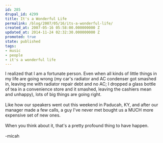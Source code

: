 ```yaml
---
id: 285
drupal_id: 4299
title: It's a Wonderful Life
permalink: /blog/2007/05/16/its-a-wonderful-life/
created_at: 2007-05-16 05:58:00.000000000 Z
updated_at: 2014-11-24 02:32:30.000000000 Z
promoted: true
state: published
tags:
- music
- people
- it's a wonderful life
---
```

I realized that I am a fortunate person. Even when all kinds of little things in my life are going wrong (my car's radiator and AC condenser got smashed in, leaving me with radiator repair debt and no AC; I dropped a glass bottle of tea in a convenience store and it smashed, leaving the cashiers mean and unhappy), lots of big things are going right.<br /><br />Like how our speakers went out this weekend in Paducah, KY, and after our manager made a few calls, a guy I've never met bought us a MUCH more expensive set of new ones.<br /><br />When you think about it, that's a pretty profound thing to have happen.<br /><br />-micah
